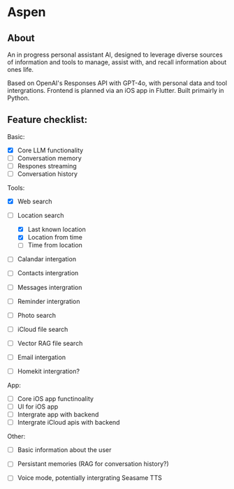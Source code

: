 # Aspen

## About
An in progress personal assistant AI, designed to leverage diverse sources of information and tools to manage, assist with, and recall information about ones life. 

Based on OpenAI's Responses API with GPT-4o, with personal data and tool intergrations. 
Frontend is planned via an iOS app in Flutter. Built primairly in Python.


## Feature checklist:
Basic: 
- [x] Core LLM functionality
- [ ] Conversation memory
- [ ] Respones streaming
- [ ] Conversation history

Tools:
- [x] Web search
- [ ] Location search
     - [x] Last known location
     - [x] Location from time
     - [ ] Time from location
- [ ] Calandar intergation
- [ ] Contacts intergration
- [ ] Messages intergration
- [ ] Reminder intergration
- [ ] Photo search
- [ ] iCloud file search
- [ ] Vector RAG file search
- [ ] Email intergation
- [ ] Homekit intergration?


App:
- [ ] Core iOS app functinoality
- [ ] UI for iOS app
- [ ] Intergrate app with backend
- [ ] Intergrate iCloud apis with backend

Other:
- [ ] Basic information about the user
- [ ] Persistant memories (RAG for conversation history?)
- [ ] Voice mode, potentially intergrating Seasame TTS

  
